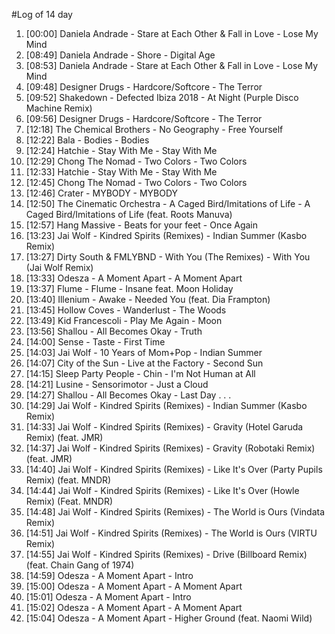 #Log of 14 day

1. [00:00] Daniela Andrade - Stare at Each Other & Fall in Love - Lose My Mind
1. [08:49] Daniela Andrade - Shore - Digital Age
1. [08:53] Daniela Andrade - Stare at Each Other & Fall in Love - Lose My Mind
1. [09:48] Designer Drugs - Hardcore/Softcore - The Terror
1. [09:52] Shakedown - Defected Ibiza 2018 - At Night (Purple Disco Machine Remix)
1. [09:56] Designer Drugs - Hardcore/Softcore - The Terror
1. [12:18] The Chemical Brothers - No Geography - Free Yourself
1. [12:22] Bala - Bodies - Bodies
1. [12:24] Hatchie - Stay With Me - Stay With Me
1. [12:29] Chong The Nomad - Two Colors - Two Colors
1. [12:33] Hatchie - Stay With Me - Stay With Me
1. [12:45] Chong The Nomad - Two Colors - Two Colors
1. [12:46] Crater - MYBODY - MYBODY
1. [12:50] The Cinematic Orchestra - A Caged Bird/Imitations of Life - A Caged Bird/Imitations of Life (feat. Roots Manuva)
1. [12:57] Hang Massive - Beats for your feet - Once Again
1. [13:23] Jai Wolf - Kindred Spirits (Remixes) - Indian Summer (Kasbo Remix)
1. [13:27] Dirty South & FMLYBND - With You (The Remixes) - With You (Jai Wolf Remix)
1. [13:33] Odesza - A Moment Apart - A Moment Apart
1. [13:37] Flume - Flume - Insane feat. Moon Holiday
1. [13:40] Illenium - Awake - Needed You (feat. Dia Frampton)
1. [13:45] Hollow Coves - Wanderlust - The Woods
1. [13:49] Kid Francescoli - Play Me Again - Moon
1. [13:56] Shallou - All Becomes Okay - Truth
1. [14:00] Sense - Taste - First Time
1. [14:03] Jai Wolf - 10 Years of Mom+Pop - Indian Summer
1. [14:07] City of the Sun - Live at the Factory - Second Sun
1. [14:15] Sleep Party People - Chin - I'm Not Human at All
1. [14:21] Lusine - Sensorimotor - Just a Cloud
1. [14:27] Shallou - All Becomes Okay - Last Day . . .
1. [14:29] Jai Wolf - Kindred Spirits (Remixes) - Indian Summer (Kasbo Remix)
1. [14:33] Jai Wolf - Kindred Spirits (Remixes) - Gravity (Hotel Garuda Remix) (feat. JMR)
1. [14:37] Jai Wolf - Kindred Spirits (Remixes) - Gravity (Robotaki Remix) (feat. JMR)
1. [14:40] Jai Wolf - Kindred Spirits (Remixes) - Like It's Over (Party Pupils Remix) (feat. MNDR)
1. [14:44] Jai Wolf - Kindred Spirits (Remixes) - Like It's Over (Howle Remix) (Feat. MNDR)
1. [14:48] Jai Wolf - Kindred Spirits (Remixes) - The World is Ours (Vindata Remix)
1. [14:51] Jai Wolf - Kindred Spirits (Remixes) - The World is Ours (VIRTU Remix)
1. [14:55] Jai Wolf - Kindred Spirits (Remixes) - Drive (Billboard Remix) (feat. Chain Gang of 1974)
1. [14:59] Odesza - A Moment Apart - Intro
1. [15:00] Odesza - A Moment Apart - A Moment Apart
1. [15:01] Odesza - A Moment Apart - Intro
1. [15:02] Odesza - A Moment Apart - A Moment Apart
1. [15:04] Odesza - A Moment Apart - Higher Ground (feat. Naomi Wild)
